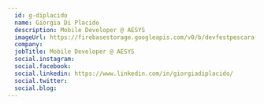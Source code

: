 ```yaml
---
  id: g-diplacido
  name: Giorgia Di Placido
  description: Mobile Developer @ AESYS
  imageUrl: https://firebasestorage.googleapis.com/v0/b/devfestpescara-2023.appspot.com/o/speakers%2Fg-diplacido.jpeg?alt=media&token=02c6a13d-6ce1-4f1b-a302-fad98849502c
  company: 
  jobTitle: Mobile Developer @ AESYS
  social.instagram: 
  social.facebook: 
  social.linkedin: https://www.linkedin.com/in/giorgiadiplacido/
  social.twitter: 
  social.blog: 
---
```

  